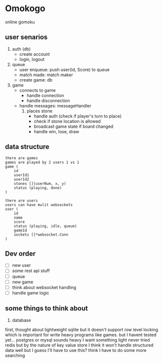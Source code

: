 # Omokogo

online gomoku 

## user senarios

1. auth (db)
    - create account
    - login, logout
3. queue
    - user enqueue: push user(Id, Score) to queue
    - match made: match maker
    - create game: db
2. game
    - connects to game
        - handle connection
        - handle disconnection
    - handle messages: messageHandler
        1. places stone
            - handle auth (check if player's turn to place)
            - check if stone location is allowed
            - broadcast game state if board changed
            - handle win, lose, draw

## data structure

```
there are games 
games are played by 2 users 1 vs 1
game (
    id
    userId1
    userId2
    stones [](userNum, x, y)
    status (playing, done)
)

there are users
users can have mulit websockets
user (
    id
    name
    score
    status (playing, idle, queue) 
    gameId
    sockets []*websocket.Conn
)
```

## Dev order

- [ ] new user
- [ ] some rest api stuff
- [ ] queue
- [ ] new game
- [ ] think about websocket handling
- [ ] handle game logic

## some things to think about

1. database

first, thought about lightweight sqlite but it doesn't support row level locking which is important for write heavy programs like games. but I havent tested yet...
postgres or mysql sounds heavy I want something light
never tried redis but by the nature of key value store I think it won't handle structured data well but I guess I'll have to use this? think I have to do some more searching
